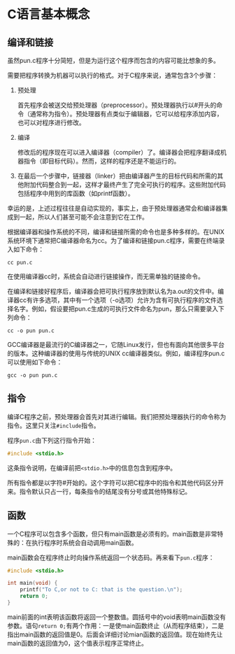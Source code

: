 # C语言基本概念 



## 编译和链接



虽然pun.c程序十分简短，但是为运行这个程序而包含的内容可能比想象的多。

需要把程序转换为机器可以执行的格式。对于C程序来说，通常包含3个步骤：

1. 预处理

   首先程序会被送交给预处理器（preprocessor）。预处理器执行以#开头的命令（通常称为指令）。预处理器有点类似于编辑器，它可以给程序添加内容，也可以对程序进行修改。

2. 编译

   修改后的程序现在可以进入编译器（compiler）了。编译器会把程序翻译成机器指令（即目标代码）。然而，这样的程序还是不能运行的。

3. 在最后一个步骤中，链接器（linker）把由编译器产生的目标代码和所需的其他附加代码整合到一起，这样才最终产生了完全可执行的程序。这些附加代码包括程序中用到的库函数（如printf函数）。



幸运的是，上述过程往往是自动实现的，事实上，由于预处理器通常会和编译器集成到一起，所以人们甚至可能不会注意到它在工作。



根据编译器和操作系统的不同，编译和链接所需的命令也是多种多样的。在UNIX系统环境下通常把C编译器命名为cc。为了编译和链接pun.c程序，需要在终端录入如下命令：

```shell
cc pun.c
```

在使用编译器cc时，系统会自动进行链接操作，而无需单独的链接命令。



在编译和链接好程序后，编译器会把可执行程序放到默认名为a.out的文件中。编译器cc有许多选项，其中有一个选项（-o选项）允许为含有可执行程序的文件选择名字。例如，假设要把pun.c生成的可执行文件命名为pun，那么只需要录入下列命令：

```shell
cc -o pun pun.c
```



GCC编译器是最流行的C编译器之一，它随Linux发行，但也有面向其他很多平台的版本。这种编译器的使用与传统的UNIX cc编译器类似。例如，编译程序pun.c可以使用如下命令：

```shell
gcc -o pun pun.c
```





## 指令

编译C程序之前，预处理器会首先对其进行编辑。我们把预处理器执行的命令称为指令。这里只关注`#include`指令。



程序`pun.c`由下列这行指令开始：

```c
#include <stdio.h>
```

这条指令说明，在编译前把`<stdio.h>`中的信息包含到程序中。



所有指令都是以字符#开始的。这个字符可以把C程序中的指令和其他代码区分开来。指令默认只占一行，每条指令的结尾没有分号或其他特殊标记。



## 函数

一个C程序可以包含多个函数，但只有main函数是必须有的。main函数是非常特殊的：在执行程序时系统会自动调用main函数。



main函数会在程序终止时向操作系统返回一个状态码。再来看下`pun.c`程序：

```c
#include <stdio.h>

int main(void) {
    printf("To C,or not to C: that is the question.\n");
    return 0;
}

```

main前面的int表明该函数将返回一个整数值。圆括号中的void表明main函数没有参数。语句`return 0;`有两个作用：一是使main函数终止（从而程序结束），二是指出main函数的返回值是0。后面会详细讨论mian函数的返回值。现在始终先让main函数的返回值为0，这个值表示程序正常终止。



